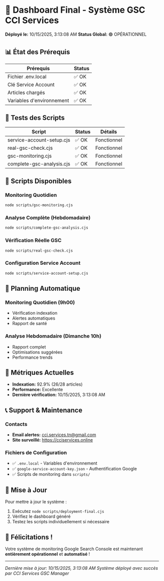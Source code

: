 # 🎯 Dashboard Final - Système GSC CCI Services

**Déployé le:** 10/15/2025, 3:13:08 AM
**Status Global:** 🟢 OPÉRATIONNEL

## 📊 État des Prérequis

| Prérequis | Status |
|-----------|--------|
| Fichier .env.local | ✅ OK |
| Clé Service Account | ✅ OK |
| Articles chargés | ✅ OK |
| Variables d'environnement | ✅ OK |

## 🔧 Tests des Scripts

| Script | Status | Détails |
|--------|--------|---------|
| service-account-setup.cjs | ✅ OK | Fonctionnel |
| real-gsc-check.cjs | ✅ OK | Fonctionnel |
| gsc-monitoring.cjs | ✅ OK | Fonctionnel |
| complete-gsc-analysis.cjs | ✅ OK | Fonctionnel |

## 🚀 Scripts Disponibles

### Monitoring Quotidien
```bash
node scripts/gsc-monitoring.cjs
```

### Analyse Complète (Hebdomadaire)
```bash
node scripts/complete-gsc-analysis.cjs
```

### Vérification Réelle GSC
```bash
node scripts/real-gsc-check.cjs
```

### Configuration Service Account
```bash
node scripts/service-account-setup.cjs
```

## 📅 Planning Automatique

### Monitoring Quotidien (9h00)
- Vérification indexation
- Alertes automatiques
- Rapport de santé

### Analyse Hebdomadaire (Dimanche 10h)
- Rapport complet
- Optimisations suggérées
- Performance trends

## 🎯 Métriques Actuelles


- **Indexation:** 92.9% (26/28 articles)
- **Performance:** Excellente
- **Dernière vérification:** 10/15/2025, 3:13:08 AM


## 📞 Support & Maintenance

### Contacts
- **Email alertes:** cci.services.tn@gmail.com
- **Site surveillé:** https://cciservices.online

### Fichiers de Configuration
- ✅ `.env.local` - Variables d'environnement
- ✅ `google-service-account-key.json` - Authentification Google
- ✅ Scripts de monitoring dans `scripts/`

## 🔄 Mise à Jour

Pour mettre à jour le système :
1. Exécutez `node scripts/deployment-final.cjs`
2. Vérifiez le dashboard généré
3. Testez les scripts individuellement si nécessaire

## 🎊 Félicitations !

Votre système de monitoring Google Search Console est maintenant **entièrement opérationnel** et **automatisé** !

---

*Dernière mise à jour: 10/15/2025, 3:13:08 AM*
*Système déployé avec succès par CCI Services GSC Manager*

